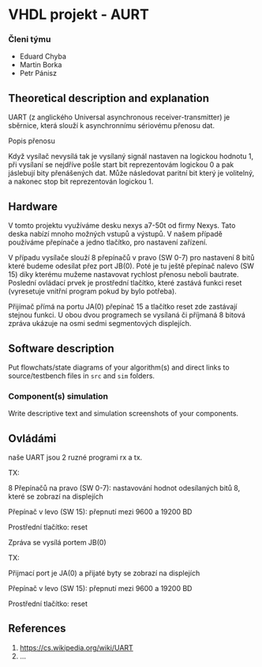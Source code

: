 # VHDL projekt - AURT

### Členi týmu

* Eduard Chyba
* Martin Borka
* Petr Pánisz

## Theoretical description and explanation

UART (z anglického Universal asynchronous receiver-transmitter) je sběrnice, která slouží k asynchronnímu sériovému přenosu dat.

Popis přenosu

Když vysílač nevysílá tak je vysílaný signál nastaven na logickou hodnotu 1, při vysílaní se nejdříve pošle start bit reprezentovám logickou 0 a pak jáslebují bity přenášených dat. Může následovat paritní bit který je volitelný, a nakonec stop bit reprezentován logickou 1.

## Hardware

V tomto projektu využíváme desku nexys a7-50t od firmy Nexys. Tato deska nabízí mnoho možných vstupů a výstupů. V našem případě používáme přepínače a jedno tlačítko, pro nastavení zařízení.

V případu vysílače slouží 8 přepínačů v pravo (SW 0-7) pro nastavení 8 bitů které budeme odesílat přez port JB(0). Poté je tu ještě přepínač nalevo (SW 15) díky kterému mužeme nastavovat rychlost přenosu neboli bautrate. Poslední ovládací prvek je prostřední tlačítko, které zastává funkci reset (vyresetuje vnitřní program pokud by bylo potřeba).

Přijímač přímá na portu JA(0) přepínač 15 a tlačítko reset zde zastávají stejnou funkci. U obou dvou programech se vysílaná či příjmaná 8 bitová zpráva ukázuje na osmi sedmi segmentových displejích.

## Software description

Put flowchats/state diagrams of your algorithm(s) and direct links to source/testbench files in `src` and `sim` folders. 

### Component(s) simulation

Write descriptive text and simulation screenshots of your components.

## Ovládámi
naše UART jsou 2 ruzné programi rx a tx.

TX:

8 Přepínačů na pravo (SW 0-7): nastavování hodnot odesílaných bitů 8, které se zobrazí na displejích

Přepínač v levo (SW 15): přepnutí mezi 9600 a 19200 BD

Prostřední tlačítko: reset

Zpráva se vysílá portem JB(0)

TX:

Přijmací port je JA(0) a přijaté byty se zobrazí na displejích

Přepínač v levo (SW 15): přepnutí mezi 9600 a 19200 BD

Prostřední tlačítko: reset

## References

1. https://cs.wikipedia.org/wiki/UART
2. ...
